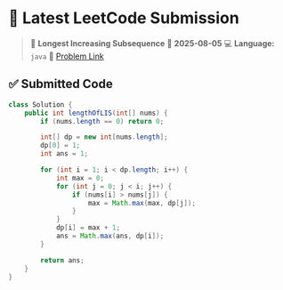 # 🧠 Latest LeetCode Submission

> 📌 **Longest Increasing Subsequence**
> 📅 **2025-08-05**
> 💻 **Language:** `java`
> 🔗 [Problem Link](https://leetcode.com/problems/longest-increasing-subsequence/)

## ✅ Submitted Code

```java
class Solution {
    public int lengthOfLIS(int[] nums) {
        if (nums.length == 0) return 0;

        int[] dp = new int[nums.length];
        dp[0] = 1;
        int ans = 1;

        for (int i = 1; i < dp.length; i++) {
            int max = 0;
            for (int j = 0; j < i; j++) {
                if (nums[i] > nums[j]) { 
                    max = Math.max(max, dp[j]);
                }
            }
            dp[i] = max + 1;
            ans = Math.max(ans, dp[i]);
        }

        return ans;
    }
}

```

<!-- Updated: 2025-08-06 09:46:53.296866 -->
